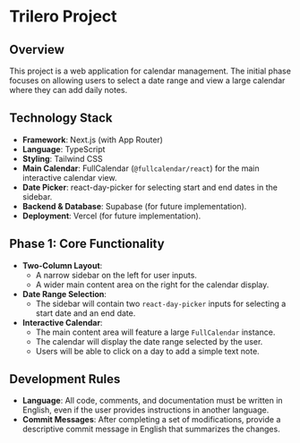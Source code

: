 # Trilero Project

## Overview

This project is a web application for calendar management. The initial phase focuses on allowing users to select a date range and view a large calendar where they can add daily notes.

## Technology Stack

- **Framework**: Next.js (with App Router)
- **Language**: TypeScript
- **Styling**: Tailwind CSS
- **Main Calendar**: FullCalendar (`@fullcalendar/react`) for the main interactive calendar view.
- **Date Picker**: react-day-picker for selecting start and end dates in the sidebar.
- **Backend & Database**: Supabase (for future implementation).
- **Deployment**: Vercel (for future implementation).

## Phase 1: Core Functionality

- **Two-Column Layout**:
  - A narrow sidebar on the left for user inputs.
  - A wider main content area on the right for the calendar display.
- **Date Range Selection**:
  - The sidebar will contain two `react-day-picker` inputs for selecting a start date and an end date.
- **Interactive Calendar**:
  - The main content area will feature a large `FullCalendar` instance.
  - The calendar will display the date range selected by the user.
  - Users will be able to click on a day to add a simple text note.

## Development Rules

- **Language**: All code, comments, and documentation must be written in English, even if the user provides instructions in another language.
- **Commit Messages**: After completing a set of modifications, provide a descriptive commit message in English that summarizes the changes.